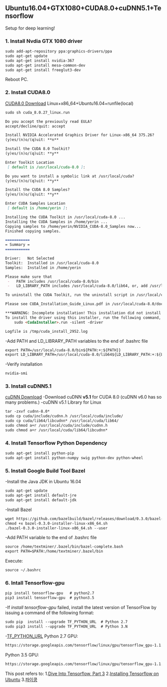 ## Ubuntu16.04+GTX1080+CUDA8.0+cuDNN5.1+Tensorflow

Setup for deep learning!

### 1. Install Nvdia GTX 1080 driver

```markdown
sudo add-apt-repository ppa:graphics-drivers/ppa
sudo apt-get update
sudo apt-get install nvidia-367
sudo apt-get install mesa-common-dev
sudo apt-get install freeglut3-dev
```
Reboot PC.

### 2. Install CUDA8.0

[CUDA8.0 Download](https://developer.nvidia.com/cuda-downloads)
Linux+x86_64+Ubuntu16.04+runfile(local)
```markdown
sudo sh cuda_8.0.27_linux.run
```

```markdown
Do you accept the previously read EULA?
accept/decline/quit: accept

Install NVIDIA Accelerated Graphics Driver for Linux-x86_64 375.26?
(y)es/(n)o/(q)uit: **n**

Install the CUDA 8.0 Toolkit?
(y)es/(n)o/(q)uit: **y**

Enter Toolkit Location
 [ default is /usr/local/cuda-8.0 ]: 

Do you want to install a symbolic link at /usr/local/cuda?
(y)es/(n)o/(q)uit: **y**

Install the CUDA 8.0 Samples?
(y)es/(n)o/(q)uit: **y**

Enter CUDA Samples Location
 [ default is /home/yerin ]: 

Installing the CUDA Toolkit in /usr/local/cuda-8.0 ...
Installing the CUDA Samples in /home/yerin ...
Copying samples to /home/yerin/NVIDIA_CUDA-8.0_Samples now...
Finished copying samples.

===========
= Summary =
===========

Driver:   Not Selected
Toolkit:  Installed in /usr/local/cuda-8.0
Samples:  Installed in /home/yerin

Please make sure that
 -   PATH includes /usr/local/cuda-8.0/bin
 -   LD_LIBRARY_PATH includes /usr/local/cuda-8.0/lib64, or, add /usr/local/cuda-8.0/lib64 to /etc/ld.so.conf and run ldconfig as root

To uninstall the CUDA Toolkit, run the uninstall script in /usr/local/cuda-8.0/bin

Please see CUDA_Installation_Guide_Linux.pdf in /usr/local/cuda-8.0/doc/pdf for detailed information on setting up CUDA.

***WARNING: Incomplete installation! This installation did not install the CUDA Driver. A driver of version at least 361.00 is required for CUDA 8.0 functionality to work.
To install the driver using this installer, run the following command, replacing <CudaInstaller> with the name of this run file:
    sudo <CudaInstaller>.run -silent -driver

Logfile is /tmp/cuda_install_2952.log
```

-Add PATH and LD_LIBRARY_PATH variables to the end of .bashrc file
```markdown
export PATH=/usr/local/cuda-8.0/bin${PATH:+:${PATH}}
export LD_LIBRARY_PATH=/usr/local/cuda-8.0/lib64${LD_LIBRARY_PATH:+:${LD_LIBRARY_PATH}}
```

-Verify installation
```markdown
nvidia-smi
```

### 3. Install cuDNN5.1

[cuDNN Download](https://developer.nvidia.com/rdp/cudnn-download)
-Download cuDNN **v5.1** for CUDA 8.0 (cuDNN v6.0 has so many problems.)
-cuDNN v5.1 Library for Linux

```markdown
tar -zxvf cudnn-8.0*
sudo cp cuda/include/cudnn.h /usr/local/cuda/include/
sudo cp cuda/lib64/libcudnn* /usr/local/cuda/lib64/
sudo chmod a+r /usr/local/cuda/include/cudnn.h
sudo chmod a+r /usr/local/cuda/lib64/libcudnn*
```

### 4. Install Tensorflow Python Dependency

```markdown
sudo apt-get install python-pip
sudo apt-get install python-numpy swig python-dev python-wheel
```

### 5. Install Google Build Tool Bazel

-Install the Java JDK in Ubuntu 16.04
```markdown
sudo apt-get update
sudo apt-get install default-jre
sudo apt-get install default-jdk
```
-Install Bazel
```markdown
wget https://github.com/bazelbuild/bazel/releases/download/0.3.0/bazel-0.3.0-installer-linux-x86_64.sh
chmod +x bazel-0.3.0-installer-linux-x86_64.sh
./bazel-0.3.0-installer-linux-x86_64.sh --user
```
-Add PATH variable to the end of .bashrc file
```markdown
source /home/textminer/.bazel/bin/bazel-complete.bash
export PATH=$PATH:/home/textminer/.bazel/bin
```
Execute:
```markdown
source ~/.bashrc
```

### 6. Intall Tensorflow-gpu

```markdown
pip install tensorflow-gpu   # python2.7
pip3 install tensorflow-gpu  # python3.5
```
-If _install tensorflow-gpu_ failed, install the latest version of TensorFlow by issuing a command of the following format:
```markdown
sudo pip  install --upgrade TF_PYTHON_URL  # Python 2.7
sudo pip3 install --upgrade TF_PYTHON_URL  # Python 3.N 
```
-[TF_PYTHON_URL](https://www.tensorflow.org/install/install_linux#TF_PYTHON_URL)
Python 2.7 GPU:
```markdown
https://storage.googleapis.com/tensorflow/linux/gpu/tensorflow_gpu-1.1.0-cp27-none-linux_x86_64.whl
```
Python 3.5 GPU:
```markdown
https://storage.googleapis.com/tensorflow/linux/gpu/tensorflow_gpu-1.1.0-cp35-cp35m-linux_x86_64.whl
```


This post refers to:
1.[Dive Into Tensorflow, Part 3](http://textminingonline.com/dive-into-tensorflow-part-iii-gtx-1080-ubuntu16-04-cuda8-0-cudnn5-0-tensorflow)
2.[Installing Tensorflow on Ubuntu](https://www.tensorflow.org/install/install_linux)
3.[파이쿵](http://pythonkim.tistory.com/71)
